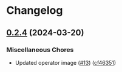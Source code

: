 # Changelog

## [0.2.4](https://github.com/afalhambra-hivemq/helm-charts/compare/v0.2.3...v0.2.4) (2024-03-20)


### Miscellaneous Chores

* Updated operator image ([#13](https://github.com/afalhambra-hivemq/helm-charts/issues/13)) ([cf46351](https://github.com/afalhambra-hivemq/helm-charts/commit/cf46351e67d8ff13b0329a24aa3e6cfa8dd4f046))
